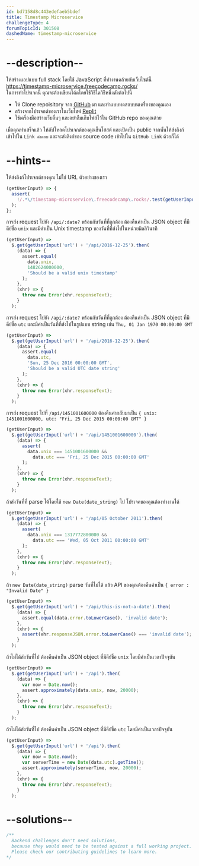 ```yaml
---
id: bd7158d8c443edefaeb5bdef
title: Timestamp Microservice
challengeType: 4
forumTopicId: 301508
dashedName: timestamp-microservice
---
```


# --description--

ให้สร้างแอปแบบ full stack โดยใช้ JavaScript ที่ทำงานคล้ายกับเว็บไซต์นี้ <https://timestamp-microservice.freecodecamp.rocks/>  
ในการทำโปรเจคนี้ คุณจะต้องเขียนโค้ดโดยใช้วิธีใดวิธีหนึ่งดังต่อไปนี้

- ให้ Clone repoisitory จาก [GitHub](https://github.com/freeCodeCamp/boilerplate-project-timestamp/) มา และทำแบบทดสอบบนเครื่องของคุณเอง
- สร้างจากโปรเจกต์ของเราในเว็บไซต์ [Replit](https://replit.com/github/freeCodeCamp/boilerplate-project-timestamp)
- ใช้เครื่องมือสร้างเว็บอื่นๆ และอย่าลืมเก็บไฟล์ไว้ใน GitHub repo ของคุณด้วย

เมื่อคุณทำเสร็จแล้ว ให้อัปโหลดโปรเจกต์ของคุณขึ้นโฮสต์ และเปิดเป็น public จากนั้นให้ส่งลิงก์เข้าไปใน `Link คำตอบ` และจะส่งลิงก์ของ source code เข้าไปใน `GitHub Link` ด้วยก็ได้

# --hints--

ให้ส่งลิงก์โปรเจกต์ของคุณ ไม่ใช่ URL ตัวอย่างของเรา

```js
(getUserInput) => {
  assert(
    !/.*\/timestamp-microservice\.freecodecamp\.rocks/.test(getUserInput('url'))
  );
};
```

การส่ง request ไปยัง `/api/:date?` พร้อมกับวันที่ที่ถูกต้อง ต้องคืนค่าเป็น JSON object ที่มีคีย์ชื่อ `unix` และมีค่าเป็น Unix timestamp ของวันที่ที่ส่งไปในหน่วยมิลลิวินาที

```js
(getUserInput) =>
  $.get(getUserInput('url') + '/api/2016-12-25').then(
    (data) => {
      assert.equal(
        data.unix,
        1482624000000,
        'Should be a valid unix timestamp'
      );
    },
    (xhr) => {
      throw new Error(xhr.responseText);
    }
  );
```

การส่ง request ไปยัง `/api/:date?` พร้อมกับวันที่ที่ถูกต้อง ต้องคืนค่าเป็น JSON object ที่มีคีย์ชื่อ `utc` และมีค่าเป็นวันที่ที่ส่งไปในรูปแบบ string เช่น `Thu, 01 Jan 1970 00:00:00 GMT`

```js
(getUserInput) =>
  $.get(getUserInput('url') + '/api/2016-12-25').then(
    (data) => {
      assert.equal(
        data.utc,
        'Sun, 25 Dec 2016 00:00:00 GMT',
        'Should be a valid UTC date string'
      );
    },
    (xhr) => {
      throw new Error(xhr.responseText);
    }
  );
```

การส่ง request ไปที่ `/api/1451001600000` ต้องคืนค่ากลับมาเป็น `{ unix: 1451001600000, utc: "Fri, 25 Dec 2015 00:00:00 GMT" }`

```js
(getUserInput) =>
  $.get(getUserInput('url') + '/api/1451001600000').then(
    (data) => {
      assert(
        data.unix === 1451001600000 &&
          data.utc === 'Fri, 25 Dec 2015 00:00:00 GMT'
      );
    },
    (xhr) => {
      throw new Error(xhr.responseText);
    }
  );
```

ถ้าส่งวันที่ที่ parse ได้โดยใช้ `new Date(date_string)` ไป โปรเจคของคุณต้องทำงานได้

```js
(getUserInput) =>
  $.get(getUserInput('url') + '/api/05 October 2011').then(
    (data) => {
      assert(
        data.unix === 1317772800000 &&
          data.utc === 'Wed, 05 Oct 2011 00:00:00 GMT'
      );
    },
    (xhr) => {
      throw new Error(xhr.responseText);
    }
  );
```

ถ้า `new Date(date_string)` parse วันที่ไม่ได้ แล้ว API ของคุณต้องคืนค่าเป็น `{ error : "Invalid Date" }`

```js
(getUserInput) =>
  $.get(getUserInput('url') + '/api/this-is-not-a-date').then(
    (data) => {
      assert.equal(data.error.toLowerCase(), 'invalid date');
    },
    (xhr) => {
      assert(xhr.responseJSON.error.toLowerCase() === 'invalid date');
    }
  );
```

ถ้าไม่ได้ส่งวันที่ไป ต้องคืนค่าเป็น JSON object ที่มีคีย์ชื่อ `unix` โดยมีค่าเป็นเวลาปัจจุบัน

```js
(getUserInput) =>
  $.get(getUserInput('url') + '/api').then(
    (data) => {
      var now = Date.now();
      assert.approximately(data.unix, now, 20000);
    },
    (xhr) => {
      throw new Error(xhr.responseText);
    }
  );
```

ถ้าไม่ได้ส่งวันที่ไป ต้องคืนค่าเป็น JSON object ที่มีคีย์ชื่อ `utc` โดยมีค่าเป็นเวลาปัจจุบัน

```js
(getUserInput) =>
  $.get(getUserInput('url') + '/api').then(
    (data) => {
      var now = Date.now();
      var serverTime = new Date(data.utc).getTime();
      assert.approximately(serverTime, now, 20000);
    },
    (xhr) => {
      throw new Error(xhr.responseText);
    }
  );
```

# --solutions--

```js
/**
  Backend challenges don't need solutions, 
  because they would need to be tested against a full working project. 
  Please check our contributing guidelines to learn more.
*/
```

